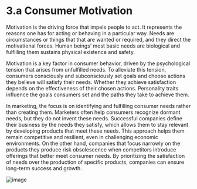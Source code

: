 # 3.a Consumer Motivation

Motivation is the driving force that impels people to act. It represents the reasons one has for acting or behaving in a particular way. Needs are circumstances or things that that are wanted or required, and they direct the motivational forces.
Human beings’ most basic needs are biological and fulfilling them sustains physical existence and safety.



Motivation is a key factor in consumer behavior, driven by the psychological tension that arises from unfulfilled needs. To alleviate this tension, consumers consciously and subconsciously set goals and choose actions they believe will satisfy their needs. Whether they achieve satisfaction depends on the effectiveness of their chosen actions. Personality traits influence the goals consumers set and the paths they take to achieve them.

In marketing, the focus is on identifying and fulfilling consumer needs rather than creating them. Marketers often help consumers recognize dormant needs, but they do not invent these needs. Successful companies define their business by the needs they satisfy, which allows them to stay relevant by developing products that meet these needs. This approach helps them remain competitive and resilient, even in challenging economic environments. On the other hand, companies that focus narrowly on the products they produce risk obsolescence when competitors introduce offerings that better meet consumer needs. By prioritizing the satisfaction of needs over the production of specific products, companies can ensure long-term success and growth.


![image](https://github.com/user-attachments/assets/9058bd17-f320-4b78-ad6e-ee0bfc392cb1)


